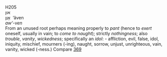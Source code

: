 H205  
און  
אָוֶן ‎ ‘âven  
*aw‘-ven*  
From an unused root perhaps meaning properly to *pant* (hence to *exert*
oneself, usually in vain; to *come* *to* *naught*); strictly
*nothingness*; also *trouble*, *vanity*, *wickedness*; specifically an
*idol*: - affliction, evil, false, idol, iniquity, mischief, mourners
(-ing), naught, sorrow, unjust, unrighteous, vain, vanity, wicked
(-ness.) Compare [369](h0369)  
